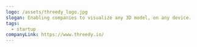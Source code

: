 ```yaml
---
logo: /assets/threedy_logo.jpg
slogan: Enabling companies to visualize any 3D model, on any device.
tags:
  - startup
companyLink: https://www.threedy.io/
---
```

